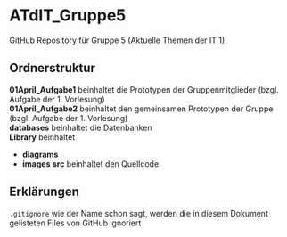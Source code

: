 # ATdIT_Gruppe5
GitHub Repository für Gruppe 5 (Aktuelle Themen der IT 1)

## Ordnerstruktur
**01April_Aufgabe1** beinhaltet die Prototypen der Gruppenmitglieder (bzgl. Aufgabe der 1. Vorlesung)  
**01April_Aufgabe2** beinhaltet den gemeinsamen Prototypen der Gruppe (bzgl. Aufgabe der 1. Vorlesung)  
**databases** beinhaltet die Datenbanken  
**Library** beinhaltet  
+ **diagrams**  
+ **images**
**src** beinhaltet den Quellcode  

## Erklärungen
<code>.gitignore</code> wie der Name schon sagt, werden die in diesem Dokument gelisteten Files von GitHub ignoriert
